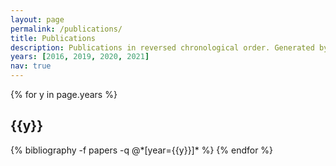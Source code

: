 ```yaml
---
layout: page
permalink: /publications/
title: Publications
description: Publications in reversed chronological order. Generated by jekyll-scholar.
years: [2016, 2019, 2020, 2021]
nav: true
---
```


<div class="publications">

{% for y in page.years %}
  <h2 class="year">{{y}}</h2>
  {% bibliography -f papers -q @*[year={{y}}]* %}
{% endfor %}

</div>
